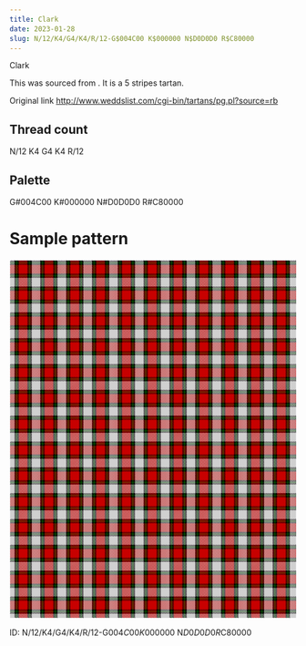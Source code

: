 ```yaml
---
title: Clark
date: 2023-01-28
slug: N/12/K4/G4/K4/R/12-G$004C00 K$000000 N$D0D0D0 R$C80000
---
```

Clark

This was sourced from <no value>.  It is a 5 stripes tartan.

Original link http://www.weddslist.com/cgi-bin/tartans/pg.pl?source=rb

## Thread count
N/12 K4 G4 K4 R/12

## Palette
G#004C00 K#000000 N#D0D0D0 R#C80000

# Sample pattern

![Tartan detail](tartan.png "N/12 K4 G4 K4 R/12 tartan")

ID: N/12/K4/G4/K4/R/12-G$004C00 K$000000 N$D0D0D0 R$C80000